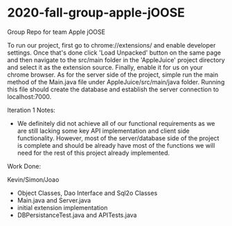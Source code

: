 # 2020-fall-group-apple-jOOSE
Group Repo for team Apple jOOSE

To run our project, first go to chrome://extensions/ and enable developer settings.
Once that's done click 'Load Unpacked' button on the same page and then navigate to the src/main
folder in the 'AppleJuice' project directory and select it as the extension source. Finally,
enable it for us on your chrome browser. As for the server side of the project, simple run the
main method of the Main.java file under AppleJuice/src/main/java folder. Running this file should
create the database and establish the server connection to localhost:7000.

Iteration 1 Notes:
* We definitely did not achieve all of our functional requirements as we are still lacking some
key API implementation and client side functionality. However, most of the server/database side of 
the project is complete and should be already have most of the functions we will need for the rest of 
this project already implemented.

Work Done:

Kevin/Simon/Joao 
 * Object Classes, Dao Interface and Sql2o Classes
 * Main.java and Server.java
 * initial extension implementation
 * DBPersistanceTest.java and APITests.java
 
